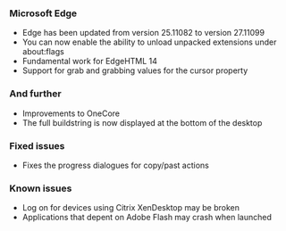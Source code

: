 ### Microsoft Edge
- Edge has been updated from version 25.11082 to version 27.11099
- You can now enable the ability to unload unpacked extensions under about:flags
- Fundamental work for EdgeHTML 14
- Support for grab and grabbing values for the cursor property

### And further
- Improvements to OneCore
- The full buildstring is now displayed at the bottom of the desktop
 
### Fixed issues
- Fixes the progress dialogues for copy/past actions

### Known issues
- Log on for devices using Citrix XenDesktop may be broken
- Applications that depent on Adobe Flash may crash when launched
